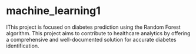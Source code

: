 # machine_learning1
IThis project is focused on diabetes prediction using the Random Forest algorithm. This project aims to contribute to healthcare analytics by offering a comprehensive and well-documented solution for accurate diabetes identification.
